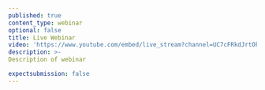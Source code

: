 ```yaml
---
published: true
content_type: webinar
optional: false
title: Live Webinar
video: 'https://www.youtube.com/embed/live_stream?channel=UC7cFRkdJrtOkMdg7Eddm58Q'
description: >-
Description of webinar

expectsubmission: false
---
```

